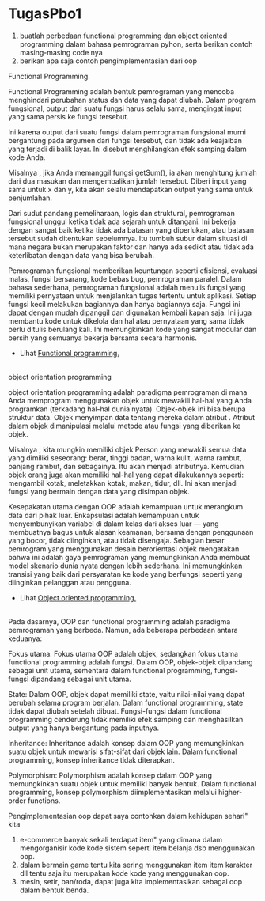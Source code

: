 # TugasPbo1
1. buatlah perbedaan functional programming dan object oriented programming dalam bahasa pemrograman pyhon, serta berikan contoh masing-masing code nya
2. berikan apa saja contoh pengimplementasian dari oop

Functional Programming.

Functional Programming adalah bentuk pemrograman yang mencoba menghindari perubahan status dan data yang dapat diubah. Dalam program fungsional, output dari suatu fungsi harus selalu sama, mengingat input yang sama persis ke fungsi tersebut.

Ini karena output dari suatu fungsi dalam pemrograman fungsional murni bergantung pada argumen dari fungsi tersebut, dan tidak ada keajaiban yang terjadi di balik layar. Ini disebut menghilangkan efek samping dalam kode Anda.

Misalnya , jika Anda memanggil fungsi getSum(), ia akan menghitung jumlah dari dua masukan dan mengembalikan jumlah tersebut. Diberi input yang sama untuk x dan y, kita akan selalu mendapatkan output yang sama untuk penjumlahan.

Dari sudut pandang pemeliharaan, logis dan struktural, pemrograman fungsional unggul ketika tidak ada sejarah untuk ditangani. Ini bekerja dengan sangat baik ketika tidak ada batasan yang diperlukan, atau batasan tersebut sudah ditentukan sebelumnya. Itu tumbuh subur dalam situasi di mana negara bukan merupakan faktor dan hanya ada sedikit atau tidak ada keterlibatan dengan data yang bisa berubah.

Pemrograman fungsional memberikan keuntungan seperti efisiensi, evaluasi malas, fungsi bersarang, kode bebas bug, pemrograman paralel. Dalam bahasa sederhana, pemrograman fungsional adalah menulis fungsi yang memiliki pernyataan untuk menjalankan tugas tertentu untuk aplikasi. Setiap fungsi kecil melakukan bagiannya dan hanya bagiannya saja. Fungsi ini dapat dengan mudah dipanggil dan digunakan kembali kapan saja. Ini juga membantu kode untuk dikelola dan hal atau pernyataan yang sama tidak perlu ditulis berulang kali. Ini memungkinkan kode yang sangat modular dan bersih yang semuanya bekerja bersama secara harmonis.
- Lihat <a href="https://github.com/Dlann12/TugasPbo1/blob/main/fp.py">Functional programming.</a><br><br>

object orientation programming

object orientation programming adalah paradigma pemrograman di mana Anda memprogram menggunakan objek untuk mewakili hal-hal yang Anda programkan (terkadang hal-hal dunia nyata). Objek-objek ini bisa berupa struktur data. Objek menyimpan data tentang mereka dalam atribut . Atribut dalam objek dimanipulasi melalui metode atau fungsi yang diberikan ke objek.

Misalnya , kita mungkin memiliki objek Person yang mewakili semua data yang dimiliki seseorang: berat, tinggi badan, warna kulit, warna rambut, panjang rambut, dan sebagainya. Itu akan menjadi atributnya. Kemudian objek orang juga akan memiliki hal-hal yang dapat dilakukannya seperti: mengambil kotak, meletakkan kotak, makan, tidur, dll. Ini akan menjadi fungsi yang bermain dengan data yang disimpan objek.

Kesepakatan utama dengan OOP adalah kemampuan untuk merangkum data dari pihak luar. Enkapsulasi adalah kemampuan untuk menyembunyikan variabel di dalam kelas dari akses luar — yang membuatnya bagus untuk alasan keamanan, bersama dengan penggunaan yang bocor, tidak diinginkan, atau tidak disengaja. Sebagian besar pemrogram yang menggunakan desain berorientasi objek mengatakan bahwa ini adalah gaya pemrograman yang memungkinkan Anda membuat model skenario dunia nyata dengan lebih sederhana. Ini memungkinkan transisi yang baik dari persyaratan ke kode yang berfungsi seperti yang diinginkan pelanggan atau pengguna.


- Lihat <a href=https://github.com/Dlann12/TugasPbo1/blob/main/oop.py>Object oriented programming.</a><br><br>

Pada dasarnya, OOP dan functional programming adalah paradigma pemrograman yang berbeda. Namun, ada beberapa perbedaan antara keduanya:

Fokus utama: Fokus utama OOP adalah objek, sedangkan fokus utama functional programming adalah fungsi. Dalam OOP, objek-objek dipandang sebagai unit utama, sementara dalam functional programming, fungsi-fungsi dipandang sebagai unit utama.

State: Dalam OOP, objek dapat memiliki state, yaitu nilai-nilai yang dapat berubah selama program berjalan. Dalam functional programming, state tidak dapat diubah setelah dibuat. Fungsi-fungsi dalam functional programming cenderung tidak memiliki efek samping dan menghasilkan output yang hanya bergantung pada inputnya.

Inheritance: Inheritance adalah konsep dalam OOP yang memungkinkan suatu objek untuk mewarisi sifat-sifat dari objek lain. Dalam functional programming, konsep inheritance tidak diterapkan.

Polymorphism: Polymorphism adalah konsep dalam OOP yang memungkinkan suatu objek untuk memiliki banyak bentuk. Dalam functional programming, konsep polymorphism diimplementasikan melalui higher-order functions.

Pengimplementasian oop dapat saya contohkan dalam kehidupan sehari" kita
1. e-commerce banyak sekali terdapat item" yang dimana dalam mengorganisir kode kode sistem seperti item belanja dsb menggunakan oop.
2. dalam bermain game tentu kita sering menggunakan item item karakter dll tentu saja itu merupakan kode kode yang menggunakan oop.
3. mesin, setir, ban/roda, dapat juga kita implementasikan sebagai oop dalam bentuk benda.
